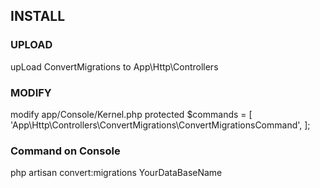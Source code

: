 ## INSTALL
### UPLOAD
upLoad ConvertMigrations to App\Http\Controllers

### MODIFY
modify app/Console/Kernel.php
protected $commands = [
 'App\Http\Controllers\ConvertMigrations\ConvertMigrationsCommand',
];

### Command on Console
php artisan convert:migrations YourDataBaseName
